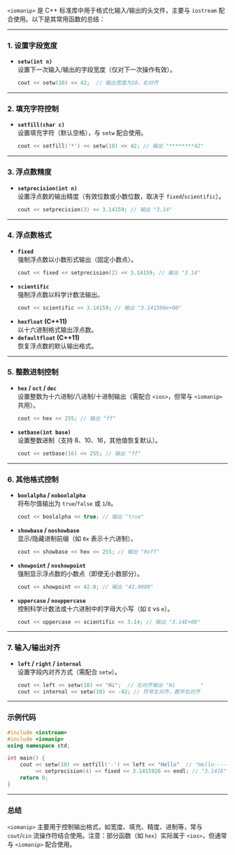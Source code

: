 `<iomanip>` 是 C++ 标准库中用于格式化输入/输出的头文件，主要与 `iostream` 配合使用。以下是其常用函数的总结：

---

### **1. 设置字段宽度**
- **`setw(int n)`**  
  设置下一次输入/输出的字段宽度（仅对下一次操作有效）。  
  ```cpp
  cout << setw(10) << 42;  // 输出宽度为10，右对齐
  ```

---

### **2. 填充字符控制**
- **`setfill(char c)`**  
  设置填充字符（默认空格），与 `setw` 配合使用。  
  ```cpp
  cout << setfill('*') << setw(10) << 42; // 输出 "********42"
  ```

---

### **3. 浮点数精度**
- **`setprecision(int n)`**  
  设置浮点数的输出精度（有效位数或小数位数，取决于 `fixed`/`scientific`）。  
  ```cpp
  cout << setprecision(3) << 3.14159; // 输出 "3.14"
  ```

---

### **4. 浮点数格式**
- **`fixed`**  
  强制浮点数以小数形式输出（固定小数点）。  
  ```cpp
  cout << fixed << setprecision(2) << 3.14159; // 输出 "3.14"
  ```
- **`scientific`**  
  强制浮点数以科学计数法输出。  
  ```cpp
  cout << scientific << 3.14159; // 输出 "3.141590e+00"
  ```
- **`hexfloat` (C++11)**  
  以十六进制格式输出浮点数。  
- **`defaultfloat` (C++11)**  
  恢复浮点数的默认输出格式。

---

### **5. 整数进制控制**
- **`hex` / `oct` / `dec`**  
  设置整数为十六进制/八进制/十进制输出（需配合 `<ios>`，但常与 `<iomanip>` 共用）。  
  ```cpp
  cout << hex << 255; // 输出 "ff"
  ```
- **`setbase(int base)`**  
  设置整数进制（支持 8、10、16，其他值恢复默认）。  
  ```cpp
  cout << setbase(16) << 255; // 输出 "ff"
  ```

---

### **6. 其他格式控制**
- **`boolalpha` / `noboolalpha`**  
  将布尔值输出为 `true`/`false` 或 `1`/`0`。  
  ```cpp
  cout << boolalpha << true; // 输出 "true"
  ```
- **`showbase` / `noshowbase`**  
  显示/隐藏进制前缀（如 `0x` 表示十六进制）。  
  ```cpp
  cout << showbase << hex << 255; // 输出 "0xff"
  ```
- **`showpoint` / `noshowpoint`**  
  强制显示浮点数的小数点（即使无小数部分）。  
  ```cpp
  cout << showpoint << 42.0; // 输出 "42.0000"
  ```
- **`uppercase` / `nouppercase`**  
  控制科学计数法或十六进制中的字母大小写（如 `E` vs `e`）。  
  ```cpp
  cout << uppercase << scientific << 3.14; // 输出 "3.14E+00"
  ```

---

### **7. 输入/输出对齐**
- **`left` / `right` / `internal`**  
  设置字段内对齐方式（需配合 `setw`）。  
  ```cpp
  cout << left << setw(10) << "Hi";  // 左对齐输出 "Hi        "
  cout << internal << setw(10) << -42; // 符号左对齐，数字右对齐
  ```

---

### **示例代码**
```cpp
#include <iostream>
#include <iomanip>
using namespace std;

int main() {
    cout << setw(10) << setfill('-') << left << "Hello"  // "Hello-----"
         << setprecision(4) << fixed << 3.1415926 << endl; // "3.1416"
    return 0;
}
```

---

### **总结**
`<iomanip>` 主要用于控制输出格式，如宽度、填充、精度、进制等，常与 `cout`/`cin` 流操作符结合使用。注意：部分函数（如 `hex`）实际属于 `<ios>`，但通常与 `<iomanip>` 配合使用。